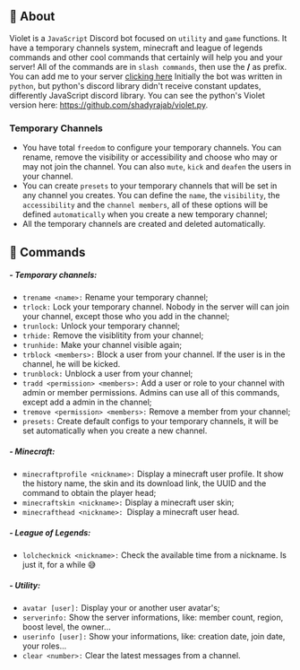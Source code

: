 ## **📘 About**
Violet is a `JavaScript` Discord bot focused on `utility` and `game` functions. It have a temporary channels system, minecraft and league of legends commands and other cool commands that certainly will help you and your server! All of the commands are in ``slash commands``, then use the **/** as prefix. You can add me to your server [clicking here](https://discord.com/api/oauth2/authorize?client_id=862740130385494027&permissions=8&scope=bot%20applications.commands)
Initially the bot was written in ``python``, but  python's discord library didn't receive constant updates, differently JavaScript discord library. You can see the python's Violet version here: https://github.com/shadyrajab/violet.py.
### Temporary Channels
- You have total `freedom` to configure your temporary channels. You can rename, remove the visibility or accessibility and choose who may or may not join the channel. You can also `mute`, `kick` and `deafen` the users in your channel.
- You can create `presets` to your temporary channels that will be set in any channel you creates. You can define the `name`, the `visibility`, the `accessibility` and the `channel members`, all of these options will be defined `automatically` when you create a new temporary channel;
- All the temporary channels are created and deleted automatically.
## **🧷 Commands**
##### - Temporary channels:
- `trename <name>:` Rename your temporary channel;
- `trlock:` Lock your temporary channel. Nobody in the server will can join your channel, except those who you add in the channel;
- `trunlock:` Unlock your temporary channel;
- `trhide:` Remove the visiblitity from your channel;
- `trunhide:` Make your channel visible again;
- `trblock <members>:` Block a user from your channel. If the user is in the channel, he will be kicked.
- `trunblock:` Unblock a user from your channel;
- `tradd <permission> <members>:` Add a user or role to your channel with admin or member permissions. Admins can use all of this commands, except add a admin in the channel;
- `tremove <permission> <members>:` Remove a member from your channel;
- `presets:` Create default configs to your temporary channels, it will be set automatically when you create a new channel.
##### - Minecraft:
- `minecraftprofile <nickname>:` Display a minecraft user profile. It show the history name, the skin and its download link, the UUID and the command to obtain the player head;
- `minecraftskin <nickname>:` Display a minecraft user skin;
- `minecrafthead <nickname>: `Display a minecraft user head.
##### - League of Legends:
- `lolchecknick <nickname>:` Check the available time from a nickname.
Is just it, for a while  😅 
##### - Utility: 
- `avatar [user]:` Display your or another user avatar's;
- `serverinfo:` Show the server informations, like: member count, region, boost level, the owner...
- `userinfo [user]:` Show your informations, like: creation date, join date, your roles...
- `clear <number>:` Clear the latest messages from a channel.
